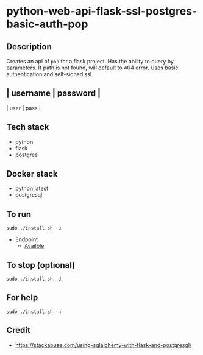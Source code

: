# python-web-api-flask-ssl-postgres-basic-auth-pop

## Description
Creates an api of `pop` for a flask project.
Has the ability to query by parameters.
If path is not found, will default to 404 error.
Uses basic authentication and self-signed ssl.

| username | password |
-----------------------
| user | pass |

## Tech stack
- python
- flask
- postgres

## Docker stack
- python:latest
- postgresql

## To run
`sudo ./install.sh -u`
- Endpoint
  - [Availble](https://localhost/pop)
  
## To stop (optional)
`sudo ./install.sh -d`

## For help
`sudo ./install.sh -h`

## Credit
- https://stackabuse.com/using-sqlalchemy-with-flask-and-postgresql/
